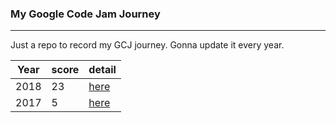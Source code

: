 ### My Google Code Jam Journey
---

Just a repo to record my GCJ journey. Gonna update it every year.

| Year | score | detail |
| --- | --- | --- |
| 2018 | 23 | [here](./2018/result.md) |
| 2017 | 5 | [here](./2017/result.md) |
